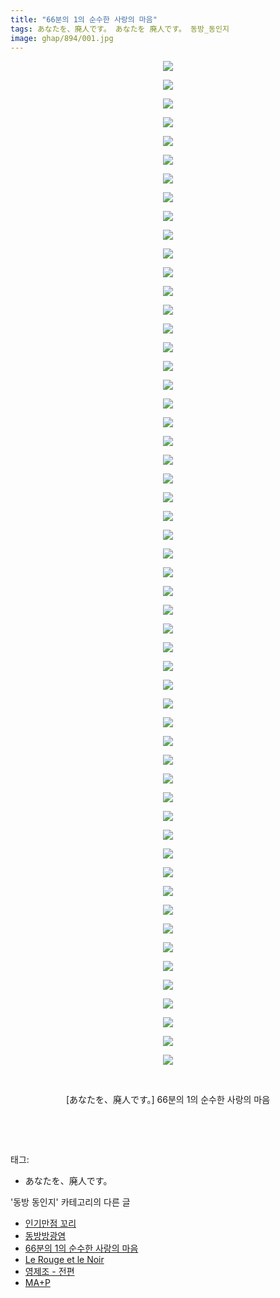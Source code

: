 ```yaml
---
title: "66분의 1의 순수한 사랑의 마음"
tags: あなたを、廃人です。 あなたを 廃人です。 동방_동인지
image: ghap/894/001.jpg
---
```

<div class="article">
<p style="text-align: center; clear: none; float: none;"><img src="{{ site.nasurl }}/ghap/894/001.jpg"/></p>
<p style="text-align: center; clear: none; float: none;"><img src="{{ site.nasurl }}/ghap/894/002.jpg"/></p>
<p style="text-align: center; clear: none; float: none;"><img src="{{ site.nasurl }}/ghap/894/003.jpg"/></p>
<p style="text-align: center; clear: none; float: none;"><img src="{{ site.nasurl }}/ghap/894/004.jpg"/></p>
<p style="text-align: center; clear: none; float: none;"><img src="{{ site.nasurl }}/ghap/894/005.jpg"/></p>
<p style="text-align: center; clear: none; float: none;"><img src="{{ site.nasurl }}/ghap/894/006.jpg"/></p>
<p style="text-align: center; clear: none; float: none;"><img src="{{ site.nasurl }}/ghap/894/007.jpg"/></p>
<p style="text-align: center; clear: none; float: none;"><img src="{{ site.nasurl }}/ghap/894/008.jpg"/></p>
<p style="text-align: center; clear: none; float: none;"><img src="{{ site.nasurl }}/ghap/894/009.jpg"/></p>
<p style="text-align: center; clear: none; float: none;"><img src="{{ site.nasurl }}/ghap/894/010.jpg"/></p>
<p style="text-align: center; clear: none; float: none;"><img src="{{ site.nasurl }}/ghap/894/011.jpg"/></p>
<p style="text-align: center; clear: none; float: none;"><img src="{{ site.nasurl }}/ghap/894/012.jpg"/></p>
<p style="text-align: center; clear: none; float: none;"><img src="{{ site.nasurl }}/ghap/894/013.jpg"/></p>
<p style="text-align: center; clear: none; float: none;"><img src="{{ site.nasurl }}/ghap/894/014.jpg"/></p>
<p style="text-align: center; clear: none; float: none;"><img src="{{ site.nasurl }}/ghap/894/015.jpg"/></p>
<p style="text-align: center; clear: none; float: none;"><img src="{{ site.nasurl }}/ghap/894/016.jpg"/></p>
<p style="text-align: center; clear: none; float: none;"><img src="{{ site.nasurl }}/ghap/894/017.jpg"/></p>
<p style="text-align: center; clear: none; float: none;"><img src="{{ site.nasurl }}/ghap/894/018.jpg"/></p>
<p style="text-align: center; clear: none; float: none;"><img src="{{ site.nasurl }}/ghap/894/019.jpg"/></p>
<p style="text-align: center; clear: none; float: none;"><img src="{{ site.nasurl }}/ghap/894/020.jpg"/></p>
<p style="text-align: center; clear: none; float: none;"><img src="{{ site.nasurl }}/ghap/894/021.jpg"/></p>
<p style="text-align: center; clear: none; float: none;"><img src="{{ site.nasurl }}/ghap/894/022.jpg"/></p>
<p style="text-align: center; clear: none; float: none;"><img src="{{ site.nasurl }}/ghap/894/023.jpg"/></p>
<p style="text-align: center; clear: none; float: none;"><img src="{{ site.nasurl }}/ghap/894/024.jpg"/></p>
<p style="text-align: center; clear: none; float: none;"><img src="{{ site.nasurl }}/ghap/894/025.jpg"/></p>
<p style="text-align: center; clear: none; float: none;"><img src="{{ site.nasurl }}/ghap/894/026.jpg"/></p>
<p style="text-align: center; clear: none; float: none;"><img src="{{ site.nasurl }}/ghap/894/027.jpg"/></p>
<p style="text-align: center; clear: none; float: none;"><img src="{{ site.nasurl }}/ghap/894/028.jpg"/></p>
<p style="text-align: center; clear: none; float: none;"><img src="{{ site.nasurl }}/ghap/894/029.jpg"/></p>
<p style="text-align: center; clear: none; float: none;"><img src="{{ site.nasurl }}/ghap/894/030.jpg"/></p>
<p style="text-align: center; clear: none; float: none;"><img src="{{ site.nasurl }}/ghap/894/031.jpg"/></p>
<p style="text-align: center; clear: none; float: none;"><img src="{{ site.nasurl }}/ghap/894/032.jpg"/></p>
<p style="text-align: center; clear: none; float: none;"><img src="{{ site.nasurl }}/ghap/894/033.jpg"/></p>
<p style="text-align: center; clear: none; float: none;"><img src="{{ site.nasurl }}/ghap/894/034.jpg"/></p>
<p style="text-align: center; clear: none; float: none;"><img src="{{ site.nasurl }}/ghap/894/035.jpg"/></p>
<p style="text-align: center; clear: none; float: none;"><img src="{{ site.nasurl }}/ghap/894/036.jpg"/></p>
<p style="text-align: center; clear: none; float: none;"><img src="{{ site.nasurl }}/ghap/894/037.jpg"/></p>
<p style="text-align: center; clear: none; float: none;"><img src="{{ site.nasurl }}/ghap/894/038.jpg"/></p>
<p style="text-align: center; clear: none; float: none;"><img src="{{ site.nasurl }}/ghap/894/039.jpg"/></p>
<p style="text-align: center; clear: none; float: none;"><img src="{{ site.nasurl }}/ghap/894/040.jpg"/></p>
<p style="text-align: center; clear: none; float: none;"><img src="{{ site.nasurl }}/ghap/894/041.jpg"/></p>
<p style="text-align: center; clear: none; float: none;"><img src="{{ site.nasurl }}/ghap/894/042.jpg"/></p>
<p style="text-align: center; clear: none; float: none;"><img src="{{ site.nasurl }}/ghap/894/043.jpg"/></p>
<p style="text-align: center; clear: none; float: none;"><img src="{{ site.nasurl }}/ghap/894/044.jpg"/></p>
<p style="text-align: center; clear: none; float: none;"><img src="{{ site.nasurl }}/ghap/894/045.jpg"/></p>
<p style="text-align: center; clear: none; float: none;"><img src="{{ site.nasurl }}/ghap/894/046.jpg"/></p>
<p style="text-align: center; clear: none; float: none;"><img src="{{ site.nasurl }}/ghap/894/047.jpg"/></p>
<p style="text-align: center; clear: none; float: none;"><img src="{{ site.nasurl }}/ghap/894/048.jpg"/></p>
<p style="text-align: center; clear: none; float: none;"><img src="{{ site.nasurl }}/ghap/894/049.jpg"/></p>
<p style="text-align: center; clear: none; float: none;"><img src="{{ site.nasurl }}/ghap/894/050.jpg"/></p>
<p style="text-align: center; clear: none; float: none;"><img src="{{ site.nasurl }}/ghap/894/051.jpg"/></p>
<p style="text-align: center; clear: none; float: none;"><img src="{{ site.nasurl }}/ghap/894/052.jpg"/></p>
<p style="text-align: center; clear: none; float: none;"><img src="{{ site.nasurl }}/ghap/894/053.jpg"/></p>
<p style="text-align: center; clear: none; float: none;"><img src="{{ site.nasurl }}/ghap/894/054.jpg"/></p>
<p style="text-align: center; clear: none; float: none;"><br/></p>
<p style="text-align: center; clear: none; float: none;">[あなたを、廃人です。] 66분의 1의 순수한 사랑의 마음</p>
<p style="text-align: center; clear: none; float: none;"><br/></p>
<p><br/></p>
</div><div class="tagTrail">
<p>태그: </p>
<ul>
<li>あなたを、廃人です。</li>
</ul>
</div><div class="another">
<p>'동방 동인지' 카테고리의 다른 글</p>
<ul>
<li><a href="/2016-07-17-ghap_896">인기만점 꼬리</a></li>
<li><a href="/2016-07-17-ghap_895">동방방광염</a></li>
<li><a href="/2016-07-17-ghap_894">66분의 1의 순수한 사랑의 마음</a></li>
<li><a href="/2016-07-17-ghap_893">Le Rouge et le Noir</a></li>
<li><a href="/2016-07-17-ghap_892">영제조 - 전편</a></li>
<li><a href="/2016-07-17-ghap_891">MA+P</a></li>
</ul>
</div><div class="cb_module cb_fluid">
<div class="cb_wrt cb_profile">
</div><!-- commentList close -->
</div>